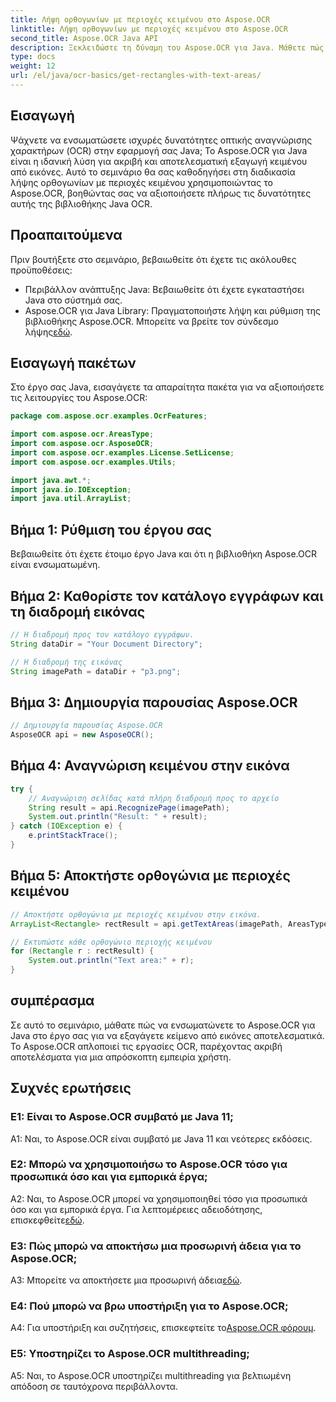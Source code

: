 ```yaml
---
title: Λήψη ορθογωνίων με περιοχές κειμένου στο Aspose.OCR
linktitle: Λήψη ορθογωνίων με περιοχές κειμένου στο Aspose.OCR
second_title: Aspose.OCR Java API
description: Ξεκλειδώστε τη δύναμη του Aspose.OCR για Java. Μάθετε πώς να εξάγετε κείμενο από εικόνες απρόσκοπτα σε αυτόν τον οδηγό βήμα προς βήμα. Κάντε λήψη τώρα για αποτελεσματική αναγνώριση κειμένου.
type: docs
weight: 12
url: /el/java/ocr-basics/get-rectangles-with-text-areas/
---
```

## Εισαγωγή

Ψάχνετε να ενσωματώσετε ισχυρές δυνατότητες οπτικής αναγνώρισης χαρακτήρων (OCR) στην εφαρμογή σας Java; Το Aspose.OCR για Java είναι η ιδανική λύση για ακριβή και αποτελεσματική εξαγωγή κειμένου από εικόνες. Αυτό το σεμινάριο θα σας καθοδηγήσει στη διαδικασία λήψης ορθογωνίων με περιοχές κειμένου χρησιμοποιώντας το Aspose.OCR, βοηθώντας σας να αξιοποιήσετε πλήρως τις δυνατότητες αυτής της βιβλιοθήκης Java OCR.

## Προαπαιτούμενα

Πριν βουτήξετε στο σεμινάριο, βεβαιωθείτε ότι έχετε τις ακόλουθες προϋποθέσεις:

- Περιβάλλον ανάπτυξης Java: Βεβαιωθείτε ότι έχετε εγκαταστήσει Java στο σύστημά σας.
-  Aspose.OCR για Java Library: Πραγματοποιήστε λήψη και ρύθμιση της βιβλιοθήκης Aspose.OCR. Μπορείτε να βρείτε τον σύνδεσμο λήψης[εδώ](https://releases.aspose.com/ocr/java/).

## Εισαγωγή πακέτων

Στο έργο σας Java, εισαγάγετε τα απαραίτητα πακέτα για να αξιοποιήσετε τις λειτουργίες του Aspose.OCR:

```java
package com.aspose.ocr.examples.OcrFeatures;

import com.aspose.ocr.AreasType;
import com.aspose.ocr.AsposeOCR;
import com.aspose.ocr.examples.License.SetLicense;
import com.aspose.ocr.examples.Utils;

import java.awt.*;
import java.io.IOException;
import java.util.ArrayList;
```

## Βήμα 1: Ρύθμιση του έργου σας

Βεβαιωθείτε ότι έχετε έτοιμο έργο Java και ότι η βιβλιοθήκη Aspose.OCR είναι ενσωματωμένη.

## Βήμα 2: Καθορίστε τον κατάλογο εγγράφων και τη διαδρομή εικόνας

```java
// Η διαδρομή προς τον κατάλογο εγγράφων.
String dataDir = "Your Document Directory";

// Η διαδρομή της εικόνας
String imagePath = dataDir + "p3.png";
```

## Βήμα 3: Δημιουργία παρουσίας Aspose.OCR

```java
// Δημιουργία παρουσίας Aspose.OCR
AsposeOCR api = new AsposeOCR();
```

## Βήμα 4: Αναγνώριση κειμένου στην εικόνα

```java
try {
    // Αναγνώριση σελίδας κατά πλήρη διαδρομή προς το αρχείο
    String result = api.RecognizePage(imagePath);
    System.out.println("Result: " + result);
} catch (IOException e) {
    e.printStackTrace();
}
```

## Βήμα 5: Αποκτήστε ορθογώνια με περιοχές κειμένου

```java
// Αποκτήστε ορθογώνια με περιοχές κειμένου στην εικόνα.
ArrayList<Rectangle> rectResult = api.getTextAreas(imagePath, AreasType.PARAGRAPHS, true);

// Εκτυπώστε κάθε ορθογώνιο περιοχής κειμένου
for (Rectangle r : rectResult) {
    System.out.println("Text area:" + r);
}
```

## συμπέρασμα

Σε αυτό το σεμινάριο, μάθατε πώς να ενσωματώνετε το Aspose.OCR για Java στο έργο σας για να εξαγάγετε κείμενο από εικόνες αποτελεσματικά. Το Aspose.OCR απλοποιεί τις εργασίες OCR, παρέχοντας ακριβή αποτελέσματα για μια απρόσκοπτη εμπειρία χρήστη.

## Συχνές ερωτήσεις

### Ε1: Είναι το Aspose.OCR συμβατό με Java 11;

A1: Ναι, το Aspose.OCR είναι συμβατό με Java 11 και νεότερες εκδόσεις.

### Ε2: Μπορώ να χρησιμοποιήσω το Aspose.OCR τόσο για προσωπικά όσο και για εμπορικά έργα;

 A2: Ναι, το Aspose.OCR μπορεί να χρησιμοποιηθεί τόσο για προσωπικά όσο και για εμπορικά έργα. Για λεπτομέρειες αδειοδότησης, επισκεφθείτε[εδώ](https://purchase.aspose.com/buy).

### Ε3: Πώς μπορώ να αποκτήσω μια προσωρινή άδεια για το Aspose.OCR;

 A3: Μπορείτε να αποκτήσετε μια προσωρινή άδεια[εδώ](https://purchase.aspose.com/temporary-license/).

### Ε4: Πού μπορώ να βρω υποστήριξη για το Aspose.OCR;

 A4: Για υποστήριξη και συζητήσεις, επισκεφτείτε το[Aspose.OCR φόρουμ](https://forum.aspose.com/c/ocr/16).

### Ε5: Υποστηρίζει το Aspose.OCR multithreading;

A5: Ναι, το Aspose.OCR υποστηρίζει multithreading για βελτιωμένη απόδοση σε ταυτόχρονα περιβάλλοντα.
